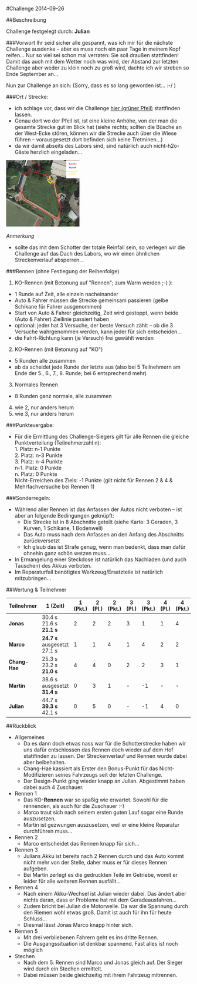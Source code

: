 #Challenge 2014-09-26

##Beschreibung

Challenge festgelegt durch: **Julian**

###Vorwort
Ihr seid sicher alle gespannt, was ich mir für die nächste Challenge ausdenke – aber es muss noch ein paar Tage in meinem Kopf reifen...
Nur so viel sei schon mal verraten: Sie soll draußen stattfinden! Damit das auch mit dem Wetter noch was wird, der Abstand zur letzten Challenge aber weder zu klein noch zu groß wird, dachte ich wir streben so Ende September an...<br>

Nun zur Challenge an sich: (Sorry, dass es so lang geworden ist... :-/ )

###Ort / Strecke:
* ich schlage vor, dass wir die Challenge [hier (grüner Pfeil)](https://maps.google.de/maps?q=52.524479,13.318796) stattfinden lassen.
* Genau dort wo der Pfeil ist, ist eine kleine Anhöhe, von der man die gesamte Strecke gut im Blick hat (siehe rechts; sollten die Büsche an der West-Ecke stören, können wir die Strecke auch über die Wiese führen – vorausgesetzt dort befinden sich keine Tretminen...)
* da wir damit abseits des Labors sind, sind natürlich auch nicht-h2o-Gäste herzlich eingeladen...

<img src="2014-09-26-map.png" width="200"/>

*Anmerkung*
* sollte das mit dem Schotter der totale Reinfall sein, so verlegen wir die Challenge auf das Dach des Labors, wo wir einen ähnlichen Streckenverlauf absperren...

###Rennen (ohne Festlegung der Reihenfolge)
1. KO-Rennen (mit Betonung auf "Rennen"; zum Warm werden ;-) ):
  * 1 Runde auf Zeit, alle einzeln nacheinander
  * Auto & Fahrer müssen die Strecke gemeinsam passieren (gelbe Schikane für Fahrer ausgenommen)
  * Start von Auto & Fahrer gleichzeitig, Zeit wird gestoppt, wenn beide (Auto & Fahrer) Ziellinie passiert haben
  * optional: jeder hat 3 Versuche, der beste Versuch zählt – ob die 3 Versuche wahrgenommen werden, kann jeder für sich entscheiden...
  * die Fahrt-Richtung kann (je Versuch) frei gewählt werden
2. KO-Rennen (mit Betonung auf "KO")
  * 5 Runden alle zusammen
  * ab da scheidet jede Runde der letzte aus (also bei 5 Teilnehmern am Ende der 5., 6., 7., 8. Runde; bei 6 entsprechend mehr)
3. Normales Rennen
  * 8 Runden ganz normale, alle zusammen
4. wie 2, nur anders herum
5. wie 3, nur anders herum

###Punktevergabe:
-	Für die Ermittlung des Challenge-Siegers gilt für alle Rennen die gleiche Punktverteilung (Teilnehmerzahl n):<br>
                1. Platz: n-1 Punkte<br>
                2. Platz: n-3 Punkte<br>
                3. Platz: n-4 Punkte<br>
                n-1. Platz: 0 Punkte<br>
                n. Platz: 0 Punkte<br>
                Nicht-Erreichen des Ziels: -1 Punkte (gilt nicht für Rennen 2 & 4 & Mehrfachversuche bei Rennen 1)

###Sonderregeln:
* Während aller Rennen ist das Anfassen der Autos nicht verboten – ist aber an folgende Bedingungen geknüpft:
  * Die Strecke ist in 8 Abschnitte geteilt (siehe Karte: 3 Geraden, 3 Kurven, 1 Schikane, 1 Bodenwell)
  * Das Auto muss nach dem Anfassen an den Anfang des Abschnitts zurückversetzt 
  * Ich glaub das ist Strafe genug, wenn man bedenkt, dass man dafür ohnehin ganz schön wetzen muss...
* In Ermangelung einer Steckdose ist natürlich das Nachladen (und auch Tauschen) des Akkus verboten.
* Im Reparaturfall benötigtes Werkzeug/Ersatzteile ist natürlich mitzubringen...

##Wertung & Teilnehmer

Teilnehmer    | 1 (Zeit)                           | 1 (Pkt.) | 2 (Pl.) | 2 (Pkt.) | 3 (Pl.) | 3 (Pkt.) | 4 (Pl.) | 4 (Pkt.) | 5 (Pl.) | 5 (Pkt.) | Ges. (Pl.) | Ges. (Pkt.) | Punkte | Boni  
------------- | ---------------------------------- | -------- | ------- | -------- | ------- | -------- | ------- | -------- | ------- | -------- | ---------- | ----------- | ------ | ------     
**Jonas**     | 30.4 s<br>21.6 s<br>**21.1 s**     | 2        | 2       | 2        | 3       | 1        | 1       | 4        | 1       | 4        | 1          | 13          | 4      |   
**Marco**     | **24.7 s**<br>ausgesetzt<br>27.1 s | 1        | 1       | 4        | 1       | 4        | 2       | 2        | 2       | 2        | 2          | 13          | 2      |            
**Chang-Hae** | 25.3 s<br>23.2 s<br>**21.0 s**     | 4        | 4       | 0        | 2       | 2        | 3       | 1        | 3       | 1        | 3          | 8           | 1      | + 1 (keine Modifikation)
**Martin**    | 38.6 s<br>ausgesetzt<br>**31.4 s** | 0        | 3       | 1        | -       | -1       | -       | -        | -       | -1       | 4          | -1          | 0      |        
**Julian**    | 44.7 s<br>**39.3 s**<br>42.1 s     | 0        | 5       | 0        | -       | -1       | 4       | 0        | -       | -1       | 5          | -2          | 0      | + 1 (Design)               

##Rückblick
* Allgemeines
  * Da es dann doch etwas nass war für die Schotterstrecke haben wir uns dafür entschlossen das Rennen doch wieder auf dem Hof stattfinden zu lassen. Der Streckenverlauf und Rennen wurde dabei aber beibehalten.
  * Chang-Hae kassiert als Erster den Bonus-Punkt für das Nicht-Modifizieren seines Fahrzeugs seit der letzten Challenge.
  * Der Design-Punkt ging wieder knapp an Julian. Abgestimmt haben dabei auch 4 Zuschauer.
* Rennen 1
  * Das KO-**Rennen** war so spaßig wie erwartet. Sowohl für die rennenden, als auch für die Zuschauer :-)
  * Marco traut sich nach seinem ersten guten Lauf sogar eine Runde auszusetzen.
  * Martin ist gezwungen auszusetzen, weil er eine kleine Reparatur durchführen muss...
* Rennen 2
  * Marco entscheidet das Rennen knapp für sich...
* Rennen 3
  * Julians Akku ist bereits nach 2 Rennen durch und das Auto kommt nicht mehr von der Stelle, daher muss er für dieses Rennen aufgeben.
  * Bei Martin zerlegt es die gedruckten Teile im Getriebe, womit er leider für alle weiteren Rennen ausfällt...
* Rennen 4
  * Nach einem Akku-Wechsel ist Julian wieder dabei. Das ändert aber nichts daran, dass er Probleme hat mit dem Geradeausfahren...
  * Zudem bricht bei Julian die Motorwelle. Da war die Spannung durch den Riemen wohl etwas groß. Damit ist auch für ihn für heute Schluss...
  * Diesmal lässt Jonas Marco knapp hinter sich.
* Rennen 5
  * Mit drei verbliebenen Fahrern geht es ins dritte Rennen.
  * Die Ausgangssituation ist denkbar spannend. Fast alles ist noch möglich
* Stechen
  * Nach dem 5. Rennen sind Marco und Jonas gleich auf. Der Sieger wird durch ein Stechen ermittelt.
  * Dabei müssen beide gleichzeitig mit ihrem Fahrzeug mitrennen.
